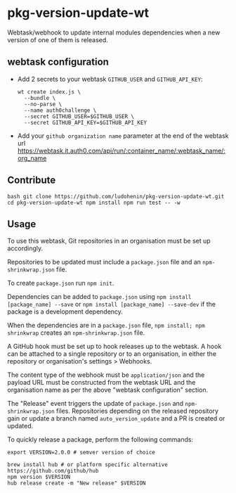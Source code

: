 # pkg-version-update-wt

Webtask/webhook to update internal modules dependencies when a new version of one of them is released.

## webtask configuration

* Add 2 secrets to your webtask `GITHUB_USER` and `GITHUB_API_KEY`:
  ```
  wt create index.js \
    --bundle \
    --no-parse \
    --name auth0challenge \
    --secret GITHUB_USER=$GITHUB_USER \
    --secret GITHUB_API_KEY=$GITHUB_API_KEY
  ```
* Add your `github organization name` parameter at the end of the webtask url https://webtask.it.auth0.com/api/run/:container_name/:webtask_name/:org_name

## Contribute

``bash
git clone https://github.com/ludohenin/pkg-version-update-wt.git
cd pkg-version-update-wt
npm install
npm run test -- -w
``

## Usage

To use this webtask, Git repositories in an organisation must be set up accordingly.

Repositories to be updated must include a `package.json` file and an `npm-shrinkwrap.json` file.

To create `package.json` run `npm init`.

Dependencies can be added to `package.json` using `npm install [package_name] --save` or `npm install [package_name] --save-dev` if the package is a development dependency.

When the dependencies are in a `package.json` file, `npm install; npm shrinkwrap` creates an `npm-shrinkwrap.json` file.

A GitHub hook must be set up to hook releases up to the webtask.
A hook can be attached to a single repository or to an organisation, in either the repository or organisation's settings > Webhooks.

The content type of the webhook must be `application/json` and the payload URL must be constructed from the webtask URL and the organisation name as per the above "webtask configuration" section.

The "Release" event triggers the update of `package.json` and `npm-shrinkwrap.json` files.
Repositories depending on the released repository gain or update a branch named `auto_version_update` and a PR is created or updated.

To quickly release a package, perform the following commands:

```
export VERSION=2.0.0 # semver version of choice
```

```
brew install hub # or platform specific alternative https://github.com/github/hub
npm version $VERSION
hub release create -m "New release" $VERSION
```
